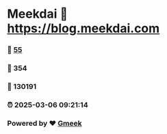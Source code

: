 # Meekdai :link: https://blog.meekdai.com 
### :page_facing_up: [55](https://blog.meekdai.com/tag.html) 
### :speech_balloon: 354 
### :hibiscus: 130191 
### :alarm_clock: 2025-03-06 09:21:14 
### Powered by :heart: [Gmeek](https://github.com/Meekdai/Gmeek)
